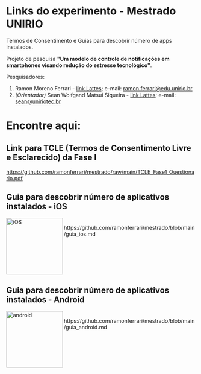 # Links do experimento - Mestrado UNIRIO
Termos de Consentimento e Guias para descobrir número de apps instalados.

Projeto de pesquisa **"Um modelo de controle de notificações em smartphones visando redução do estresse tecnológico"**.

Pesquisadores:
1. Ramon Moreno Ferrari - [link Lattes](http://lattes.cnpq.br/6595172073387250); e-mail: ramon.ferrari@edu.unirio.br
2. *(Orientador)* Sean Wolfgand Matsui Siqueira - [link Lattes](http://lattes.cnpq.br/2562652838103607); e-mail: sean@uniriotec.br

# Encontre aqui:
## Link para **TCLE** (Termos de Consentimento Livre e Esclarecido) da Fase I
https://github.com/ramonferrari/mestrado/raw/main/TCLE_Fase1_Questionario.pdf

## Guia para descobrir número de aplicativos instalados - **iOS**
<img align="left" src="https://user-images.githubusercontent.com/51386248/171232114-6121380a-d4b1-4743-a761-a35f6cf98066.jpg" alt="iOS" width="150"/>
<br/> https://github.com/ramonferrari/mestrado/blob/main/guia_ios.md
<br clear="left"/>

## Guia para descobrir número de aplicativos instalados - **Android**
<img align="left" src="https://user-images.githubusercontent.com/51386248/171233650-d15c6f37-55b8-422c-8162-99f85740e3e9.png" alt="android" width="150"/>
<br/> https://github.com/ramonferrari/mestrado/blob/main/guia_android.md
<br clear="left"/>

